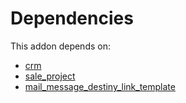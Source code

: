 # Dependencies

This addon depends on:

- [crm](https://github.com/bringout/oca-ocb-crm)
- [sale_project](https://github.com/bringout/oca-ocb-sale)
- [mail_message_destiny_link_template](https://github.com/bringout/oca-technical)
